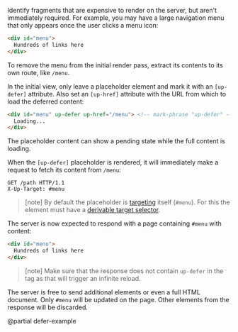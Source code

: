 Identify fragments that are expensive to render on the server, but aren't immediately required.
For example, you may have a large navigation menu that only appears once the user clicks a menu icon:

```html
<div id="menu">
  Hundreds of links here
</div>
```

To remove the menu from the initial render pass, extract its contents to its own route, like `/menu`. 

In the initial view, only leave a placeholder element and mark it with an `[up-defer]` attribute.
Also set an `[up-href]` attribute with the URL from which to load the deferred content:

```html
<div id="menu" up-defer up-href="/menu"> <!-- mark-phrase "up-defer" -->
  Loading...
</div>
```

The placeholder content can show a pending state while the full content is loading.

When the `[up-defer]` placeholder is rendered, it will immediately make a request to fetch
its content from `/menu`:

```http
GET /path HTTP/1.1
X-Up-Target: #menu
```

> [note]
> By default the placeholder is [targeting](/targeting-fragments) itself (`#menu`).
> For this the element must have a [derivable target selector](/target-derivation).

The server is now expected to respond with a page containing `#menu` with content:

```html
<div id="menu">
  Hundreds of links here
</div>
```

> [note]
> Make sure that the response does not contain `up-defer` in the tag as that will trigger an
> infinite reload.

The server is free to send additional elements or even a full HTML document.
Only `#menu` will be updated on the page. Other elements from the response will be discarded.


@partial defer-example
